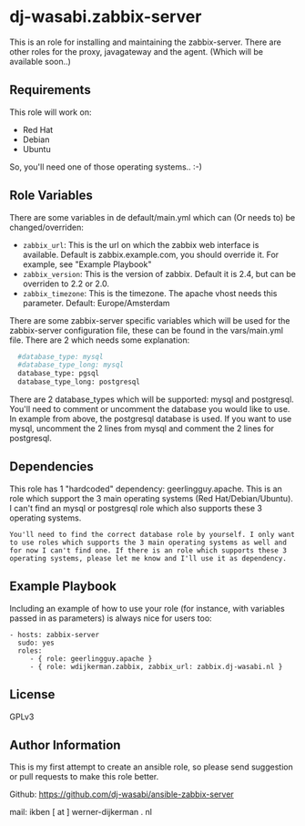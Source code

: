 dj-wasabi.zabbix-server
=========

This is an role for installing and maintaining the zabbix-server. There are other roles for the proxy, javagateway and the agent. (Which will be available soon..)

Requirements
------------

This role will work on:
* Red Hat
* Debian
* Ubuntu

So, you'll need one of those operating systems.. :-)

Role Variables
--------------

There are some variables in de default/main.yml which can (Or needs to) be changed/overriden:
* `zabbix_url`: This is the url on which the zabbix web interface is available. Default is zabbix.example.com, you should override it. For example, see "Example Playbook"
* `zabbix_version`: This is the version of zabbix. Default it is 2.4, but can be overriden to 2.2 or 2.0.
* `zabbix_timezone`: This is the timezone. The apache vhost needs this parameter. Default: Europe/Amsterdam

There are some zabbix-server specific variables which will be used for the zabbix-server configuration file, these can be found in the vars/main.yml file. There are 2 which needs some explanation:
```bash
  #database_type: mysql
  #database_type_long: mysql
  database_type: pgsql
  database_type_long: postgresql
```

There are 2 database_types which will be supported: mysql and postgresql. You'll need to comment or uncomment the database you would like to use. In example from above, the postgresql database is used. If you want to use mysql, uncomment the 2 lines from mysql and comment the 2 lines for postgresql.

Dependencies
------------

This role has 1 "hardcoded" dependency: geerlingguy.apache. This is an role which support the 3 main operating systems (Red Hat/Debian/Ubuntu). I can't find an mysql or postgresql role which also supports these 3 operating systems.

```text
You'll need to find the correct database role by yourself. I only want to use roles which supports the 3 main operating systems as well and for now I can't find one. If there is an role which supports these 3 operating systems, please let me know and I'll use it as dependency.
```

Example Playbook
----------------

Including an example of how to use your role (for instance, with variables passed in as parameters) is always nice for users too:

    - hosts: zabbix-server
      sudo: yes
      roles:
         - { role: geerlingguy.apache }
         - { role: wdijkerman.zabbix, zabbix_url: zabbix.dj-wasabi.nl }

License
-------

GPLv3

Author Information
------------------

This is my first attempt to create an ansible role, so please send suggestion or pull requests to make this role better. 

Github: https://github.com/dj-wasabi/ansible-zabbix-server

mail: ikben [ at ] werner-dijkerman . nl
